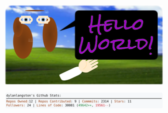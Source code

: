 <!-- 
Version 2.0.67
Built Thu Jul 04 2024 05:05:37 GMT+0000 (Coordinated Universal Time)
-->

<h1 align="center">
  <a href="https://github.com/dylanlangston/dylanlangston/tree/master/src" title="Click to View Source">
    <picture width="100%" alt="Dylan">
      <source media="(prefers-color-scheme: dark)" srcset="dylan-dark.svg?version=2.0.67">
      <img src="dylan-light.svg?version=2.0.67" alt="Dylan">
    </picture>
  </a>
</h1>

<div align="center">
  <picture width="100%" alt="Profile Info and Stats">
    <source media="(prefers-color-scheme: dark)" srcset="stats-dark.svg?version=2.0.67">
    <img src="stats-light.svg?version=2.0.67" alt="Profile Info and Stats">
  </picture>
</div>
